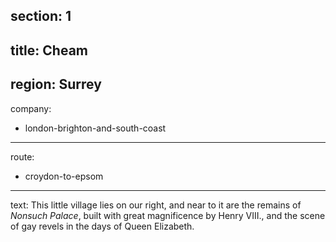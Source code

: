 section: 1
----
title: Cheam
----
region: Surrey
----
company:
- london-brighton-and-south-coast
----
route:
- croydon-to-epsom
----
text: This little village lies on our right, and near to it are the remains of *Nonsuch Palace*, built with great magnificence by Henry VIII., and the scene of gay revels in the days of Queen Elizabeth.
